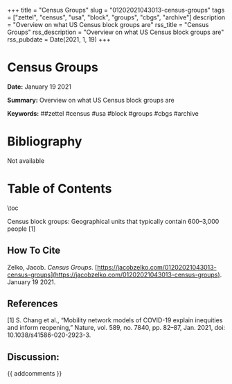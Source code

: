 +++
title = "Census Groups"
slug = "01202021043013-census-groups"
tags = ["zettel", "census", "usa", "block", "groups", "cbgs", "archive"]
description = "Overview on what US Census block groups are"
rss_title = "Census Groups"
rss_description = "Overview on what US Census block groups are"
rss_pubdate = Date(2021, 1, 19)
+++



Census Groups
=========

**Date:** January 19 2021

**Summary:** Overview on what US Census block groups are

**Keywords:** ##zettel #census #usa #block #groups #cbgs #archive

Bibliography
==========

Not available

Table of Contents
=========

\toc

Census block groups: Geographical units that typically contain 600–3,000 people [1]
## How To Cite

 Zelko, Jacob. _Census Groups_. [https://jacobzelko.com/01202021043013-census-groups](https://jacobzelko.com/01202021043013-census-groups). January 19 2021.
## References

[1] S. Chang et al., “Mobility network models of COVID-19 explain inequities and inform reopening,” Nature, vol. 589, no. 7840, pp. 82–87, Jan. 2021, doi: 10.1038/s41586-020-2923-3.
## Discussion: 

{{ addcomments }}
